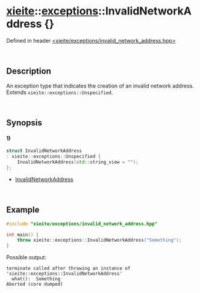 # [xieite](../../xieite.md)\:\:[exceptions](../../exceptions.md)\:\:InvalidNetworkAddress \{\}
Defined in header [<xieite/exceptions/invalid_network_address.hpp>](../../../include/xieite/exceptions/invalid_network_address.hpp)

&nbsp;

## Description
An exception type that indicates the creation of an invalid network address. Extends `xieite::exceptions::Unspecified`.

&nbsp;

## Synopsis
#### 1)
```cpp
struct InvalidNetworkAddress
: xieite::exceptions::Unspecified {
    InvalidNetworkAddress(std::string_view = "");
};
```
- [InvalidNetworkAddress](./structures/invalid_network_address/1/operators/constructor.md)

&nbsp;

## Example
```cpp
#include "xieite/exceptions/invalid_network_address.hpp"

int main() {
    throw xieite::exceptions::InvalidNetworkAddress("Something");
}
```
Possible output:
```
terminate called after throwing an instance of 'xieite::exceptions::InvalidNetworkAddress'
  what():  Something
Aborted (core dumped)
```
